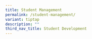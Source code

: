 ```yaml
---
title: Student Management
permalink: /student-management/
variant: tiptap
description: ""
third_nav_title: Student Development
---
```

<p></p>